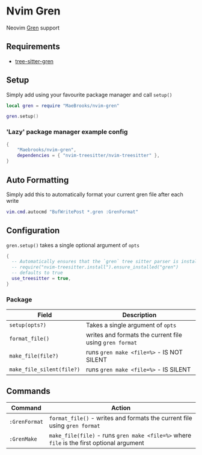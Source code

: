 # Nvim Gren

Neovim [Gren](https://gren-lang.org/) support

## Requirements

- [tree-sitter-gren](https://github.com/MaeBrooks/tree-sitter-gren/blob/main/editors/nvim/README.md)

## Setup

Simply add using your favourite package manager and call `setup()`

```lua
local gren = require "MaeBrooks/nvim-gren"

gren.setup()
```

### 'Lazy' package manager example config

```lua
{
    "Maebrooks/nvim-gren",
    dependencies = { "nvim-treesitter/nvim-treesitter" },
}
```

## Auto Formatting

Simply add this to automatically format your current gren file after each write

```lua
vim.cmd.autocmd "BufWritePost *.gren :GrenFormat"
```

## Configuration

`gren.setup()` takes a single optional argument of `opts`

```lua
{
  -- Automatically ensures that the `gren` tree sitter parser is installed using
  -- require("nvim-treesitter.install").ensure_installed("gren")
  -- defaults to true
  use_treesitter = true,
}
```

### Package

| Field              | Description                                             |
| ------------------ | ------------------------------------------------------- |
| `setup(opts?)`     | Takes a single argument of `opts`                       |
| `format_file()`    | writes and formats the current file using `gren format` |
| `make_file(file?)` | runs `gren make <file=%>` - IS NOT SILENT               |
| `make_file_silent(file?)` | runs `gren make <file=%>` - IS SILENT            |


## Commands

| Command       | Action                                                                                    |
| ------------- | ----------------------------------------------------------------------------------------- |
| `:GrenFormat` | `format_file()` - writes and formats the current file using `gren format`                 |
| `:GrenMake`   | `make_file(file)` - runs `gren make <file=%>` where `file` is the first optional argument |

